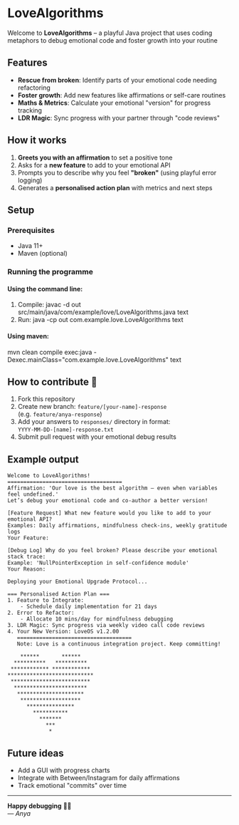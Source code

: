 # LoveAlgorithms

Welcome to **LoveAlgorithms** – a playful Java project that uses coding metaphors to debug emotional code and foster growth into your routine

## Features
- **Rescue from broken**: Identify parts of your emotional code needing refactoring
- **Foster growth**: Add new features like affirmations or self-care routines
- **Maths & Metrics**: Calculate your emotional "version" for progress tracking
- **LDR Magic**: Sync progress with your partner through "code reviews"

## How it works
1. **Greets you with an affirmation** to set a positive tone
2. Asks for a **new feature** to add to your emotional API
3. Prompts you to describe why you feel **"broken"** (using playful error logging)
4. Generates a **personalised action plan** with metrics and next steps

## Setup

### Prerequisites
- Java 11+
- Maven (optional)

### Running the programme

#### Using the command line:
1. Compile:
   javac -d out src/main/java/com/example/love/LoveAlgorithms.java
   text
2. Run:
   java -cp out com.example.love.LoveAlgorithms
   text

#### Using maven:
mvn clean compile exec:java -Dexec.mainClass="com.example.love.LoveAlgorithms"
text

## How to contribute 💌
1. Fork this repository
2. Create new branch: `feature/[your-name]-response`  
   (e.g. `feature/anya-response`)
3. Add your answers to `responses/` directory in format:  
   `YYYY-MM-DD-[name]-response.txt`
4. Submit pull request with your emotional debug results

## Example output
`````
Welcome to LoveAlgorithms!
====================================
Affirmation: 'Our love is the best algorithm — even when variables feel undefined.'
Let’s debug your emotional code and co-author a better version!

[Feature Request] What new feature would you like to add to your emotional API?
Examples: Daily affirmations, mindfulness check-ins, weekly gratitude logs
Your Feature: 

[Debug Log] Why do you feel broken? Please describe your emotional stack trace:
Example: 'NullPointerException in self-confidence module'
Your Reason: 

Deploying your Emotional Upgrade Protocol...

=== Personalised Action Plan ===
1. Feature to Integrate: 
    - Schedule daily implementation for 21 days
2. Error to Refactor: 
    - Allocate 10 mins/day for mindfulness debugging
3. LDR Magic: Sync progress via weekly video call code reviews
4. Your New Version: LoveOS v1.2.00
   ====================================
   Note: Love is a continuous integration project. Keep committing!

    ******       ******
  **********   **********
 ************ ************
***************************
 *************************
  ***********************
   *********************
    *******************
      ***************
        ***********
          *******
            ***
             *
`````

## Future ideas
- Add a GUI with progress charts
- Integrate with Between/Instagram for daily affirmations
- Track emotional "commits" over time

---

**Happy debugging** 🐛💖  
*— Anya*